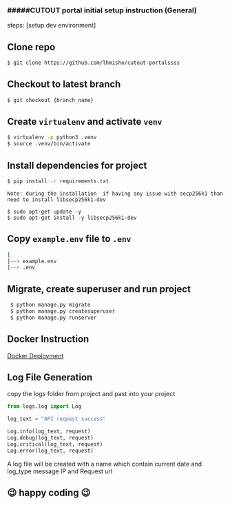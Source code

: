### #####CUTOUT portal initial setup instruction (General) 

steps: [setup dev environment]

Clone repo
------------
```bash 
$ git clone https://github.com/lhmisho/cutout-portalssss
```

Checkout to latest branch
-----------------------------
```bash
$ git checkout {branch_name}
```

Create `virtualenv` and activate `venv`
---------------------------------------

```bash
$ virtualenv -p python3 .venv
$ source .venv/bin/activate
```

Install dependencies for project
--------------------------------
```bash
$ pip install -r requirements.txt
```

`Note: during the installation  if having any issue with secp256k1 than need to install libsecp256k1-dev`
```
$ sudo apt-get update -y
$ sudo apt-get install -y libsecp256k1-dev
```
 

Copy `example.env` file to `.env`
-------------------------------------------
```bash
|
|--> example.env
|--> .env
```
Migrate, create superuser and run project
-----------------------------------------
```bash
 $ python manage.py migrate
 $ python manage.py createsuperuser
 $ python manage.py runserver
```

## Docker Instruction
[Docker Deployment](DockerDeploy.md)
## Log File Generation
copy the logs folder from project and past into your project
```python
from logs.log import Log

log_text = "API request success"

Log.info(log_text, request)
Log.debug(log_text, request)
Log.critical(log_text, request)
Log.error(log_text, request)

```
A log file will be created with a name which contain current date and log_type message IP and Request url
## :wink: happy coding :wink:

